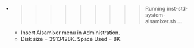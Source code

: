 * >>>>>>>>> Running inst-std-system-alsamixer.sh ...
  * Insert Alsamixer menu in Administration.
  * Disk size = 3913428K. Space Used = 8K.
